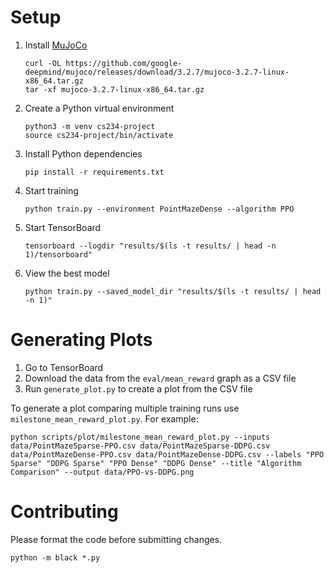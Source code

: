 # Setup

1. Install [MuJoCo](https://github.com/google-deepmind/mujoco)

   ```
   curl -OL https://github.com/google-deepmind/mujoco/releases/download/3.2.7/mujoco-3.2.7-linux-x86_64.tar.gz
   tar -xf mujoco-3.2.7-linux-x86_64.tar.gz
   ```

2. Create a Python virtual environment

   ```
   python3 -m venv cs234-project
   source cs234-project/bin/activate
   ```

3. Install Python dependencies

   ```
   pip install -r requirements.txt
   ```

4. Start training

   ```
   python train.py --environment PointMazeDense --algorithm PPO
   ```

5. Start TensorBoard

   ```
   tensorboard --logdir "results/$(ls -t results/ | head -n 1)/tensorboard"
   ```

6. View the best model

   ```
   python train.py --saved_model_dir "results/$(ls -t results/ | head -n 1)"
   ```

# Generating Plots

1. Go to TensorBoard
2. Download the data from the `eval/mean_reward` graph as a CSV file
3. Run `generate_plot.py` to create a plot from the CSV file

To generate a plot comparing multiple training runs use
`milestone_mean_reward_plot.py`. For example:

```
python scripts/plot/milestone_mean_reward_plot.py --inputs data/PointMazeSparse-PPO.csv data/PointMazeSparse-DDPG.csv data/PointMazeDense-PPO.csv data/PointMazeDense-DDPG.csv --labels "PPO Sparse" "DDPG Sparse" "PPO Dense" "DDPG Dense" --title "Algorithm Comparison" --output data/PPO-vs-DDPG.png
```

# Contributing

Please format the code before submitting changes.

   ```
   python -m black *.py
   ```
